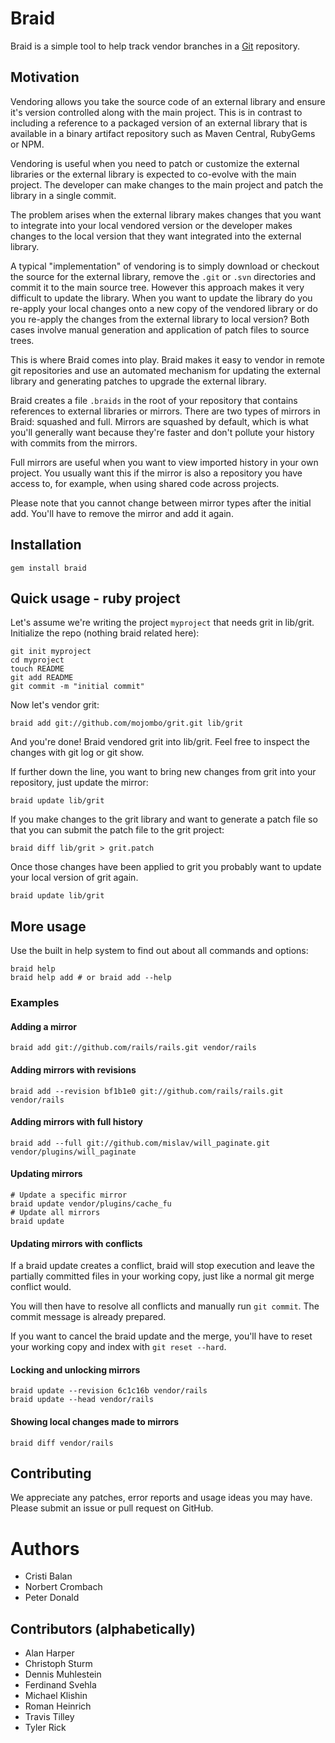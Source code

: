 # Braid

Braid is a simple tool to help track vendor branches in a
[Git](http://git-scm.com/) repository.

## Motivation

Vendoring allows you take the source code of an external library and ensure it's
version controlled along with the main project. This is in contrast to including
a reference to a packaged version of an external library that is available in a
binary artifact repository such as Maven Central, RubyGems or NPM.

Vendoring is useful when you need to patch or customize the external libraries
or the external library is expected to co-evolve with the main project. The
developer can make changes to the main project and patch the library in a single
commit.

The problem arises when the external library makes changes that you want to
integrate into your local vendored version or the developer makes changes to the
local version that they want integrated into the external library.

A typical "implementation" of vendoring is to simply download or checkout the
source for the external library, remove the `.git` or `.svn` directories and
commit it to the main source tree. However this approach makes it very difficult
to update the library. When you want to update the library do you re-apply your
local changes onto a new copy of the vendored library or do you re-apply the
changes from the external library to local version? Both cases involve manual
generation and application of patch files to source trees.

This is where Braid comes into play. Braid makes it easy to vendor in remote git
repositories and use an automated mechanism for updating the external library
and generating patches to upgrade the external library.

Braid creates a file `.braids` in the root of your repository that contains
references to external libraries or mirrors. There are two types of mirrors in
Braid: squashed and full. Mirrors are squashed by default, which is what you'll
generally want because they're faster and don't pollute your history with
commits from the mirrors.

Full mirrors are useful when you want to view imported history in your own
project. You usually want this if the mirror is also a repository you have
access to, for example, when using shared code across projects.

Please note that you cannot change between mirror types after the initial add.
You'll have to remove the mirror and add it again.

## Installation

    gem install braid

## Quick usage - ruby project

Let's assume we're writing the project `myproject` that needs grit in lib/grit. Initialize the repo (nothing braid related here):

    git init myproject
    cd myproject
    touch README
    git add README
    git commit -m "initial commit"

Now let's vendor grit:

    braid add git://github.com/mojombo/grit.git lib/grit

And you're done! Braid vendored grit into lib/grit. Feel free to inspect the changes with git log or git show.

If further down the line, you want to bring new changes from grit into your repository, just update the mirror:

    braid update lib/grit

If you make changes to the grit library and want to generate a patch file so that you can submit the patch file
to the grit project:

    braid diff lib/grit > grit.patch

Once those changes have been applied to grit you probably want to update your local version of grit again.

    braid update lib/grit

## More usage

Use the built in help system to find out about all commands and options:

    braid help
    braid help add # or braid add --help

### Examples

#### Adding a mirror

    braid add git://github.com/rails/rails.git vendor/rails

#### Adding mirrors with revisions

    braid add --revision bf1b1e0 git://github.com/rails/rails.git vendor/rails

#### Adding mirrors with full history

    braid add --full git://github.com/mislav/will_paginate.git vendor/plugins/will_paginate

#### Updating mirrors

    # Update a specific mirror
    braid update vendor/plugins/cache_fu
    # Update all mirrors
    braid update

#### Updating mirrors with conflicts

If a braid update creates a conflict, braid will stop execution and leave the partially committed
files in your working copy, just like a normal git merge conflict would.

You will then have to resolve all conflicts and manually run `git commit`. The commit message is
already prepared.

If you want to cancel the braid update and the merge, you'll have to reset your working copy and
index with `git reset --hard`.

#### Locking and unlocking mirrors

    braid update --revision 6c1c16b vendor/rails
    braid update --head vendor/rails

#### Showing local changes made to mirrors

    braid diff vendor/rails

## Contributing

We appreciate any patches, error reports and usage ideas you may have. Please
submit an issue or pull request on GitHub.

# Authors

* Cristi Balan
* Norbert Crombach
* Peter Donald

## Contributors (alphabetically)

* Alan Harper
* Christoph Sturm
* Dennis Muhlestein
* Ferdinand Svehla
* Michael Klishin
* Roman Heinrich
* Travis Tilley
* Tyler Rick
